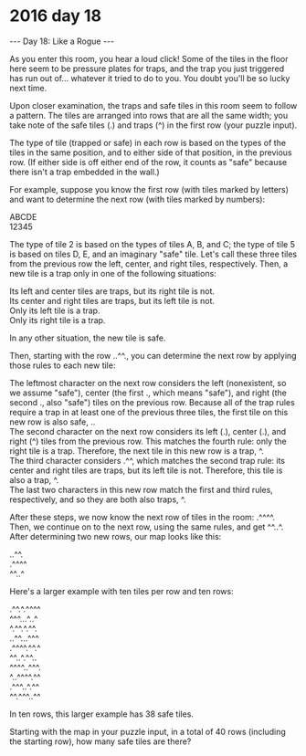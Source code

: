 # 2016 day 18

--- Day 18: Like a Rogue ---

As you enter this room, you hear a loud click! Some of the tiles in the floor here seem to be pressure plates for traps, and the trap you just triggered has run out of... whatever it tried to do to you. You doubt you'll be so lucky next time.



Upon closer examination, the traps and safe tiles in this room seem to follow a pattern. The tiles are arranged into rows that are all the same width; you take note of the safe tiles (.) and traps (^) in the first row (your puzzle input).



The type of tile (trapped or safe) in each row is based on the types of the tiles in the same position, and to either side of that position, in the previous row. (If either side is off either end of the row, it counts as "safe" because there isn't a trap embedded in the wall.)



For example, suppose you know the first row (with tiles marked by letters) and want to determine the next row (with tiles marked by numbers):



ABCDE\
12345



The type of tile 2 is based on the types of tiles A, B, and C; the type of tile 5 is based on tiles D, E, and an imaginary "safe" tile. Let's call these three tiles from the previous row the left, center, and right tiles, respectively. Then, a new tile is a trap only in one of the following situations:



Its left and center tiles are traps, but its right tile is not.\
Its center and right tiles are traps, but its left tile is not.\
Only its left tile is a trap.\
Only its right tile is a trap.



In any other situation, the new tile is safe.



Then, starting with the row ..^^., you can determine the next row by applying those rules to each new tile:



The leftmost character on the next row considers the left (nonexistent, so we assume "safe"), center (the first ., which means "safe"), and right (the second ., also "safe") tiles on the previous row. Because all of the trap rules require a trap in at least one of the previous three tiles, the first tile on this new row is also safe, ..\
The second character on the next row considers its left (.), center (.), and right (^) tiles from the previous row. This matches the fourth rule: only the right tile is a trap. Therefore, the next tile in this new row is a trap, ^.\
The third character considers .^^, which matches the second trap rule: its center and right tiles are traps, but its left tile is not. Therefore, this tile is also a trap, ^.\
The last two characters in this new row match the first and third rules, respectively, and so they are both also traps, ^.



After these steps, we now know the next row of tiles in the room: .^^^^. Then, we continue on to the next row, using the same rules, and get ^^..^. After determining two new rows, our map looks like this:



..^^.\
.^^^^\
^^..^



Here's a larger example with ten tiles per row and ten rows:



.^^.^.^^^^\
^^^...^..^\
^.^^.^.^^.\
..^^...^^^\
.^^^^.^^.^\
^^..^.^^..\
^^^^..^^^.\
^..^^^^.^^\
.^^^..^.^^\
^^.^^^..^^



In ten rows, this larger example has 38 safe tiles.



Starting with the map in your puzzle input, in a total of 40 rows (including the starting row), how many safe tiles are there?



